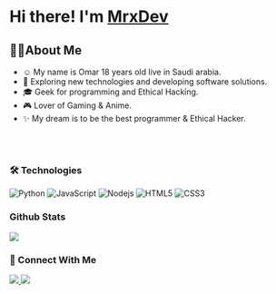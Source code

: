 # Hi there! I'm [MrxDev](https://mrxdev.ml)

## 👨‍💻About Me
- ☺ My name is Omar 18 years old live in Saudi arabia.
- 🤔 Exploring new technologies and developing software solutions.
- 🎓 Geek for programming and Ethical Hacking.
- 🎮 Lover of Gaming & Anime.
- ✨ My dream is to be the best programmer & Ethical Hacker.

<br><br>
### 🛠 Technologies
![Python](https://img.shields.io/badge/-Python-black?style=flat-square&logo=Python)
![JavaScript](https://img.shields.io/badge/-JavaScript-black?style=flat-square&logo=javascript)
![Nodejs](https://img.shields.io/badge/-Nodejs-black?style=flat-square&logo=Node.js)
![HTML5](https://img.shields.io/badge/-HTML5-E34F26?style=flat-square&logo=html5&logoColor=white)
![CSS3](https://img.shields.io/badge/-CSS3-1572B6?style=flat-square&logo=css3)

### Github Stats
<img src='https://github-readme-stats.vercel.app/api?username=Mrx-dev&&show_icons=true&title_color=ffffff&icon_color=bb2acf&text_color=daf7dc&bg_color=19191919'>

### 🤝 Connect With Me
<a href='https://www.instagram.com/mrxdev/'><img src='https://img.shields.io/badge/Instagram-E4405F?style=for-the-badge&logo=instagram&logoColor=white'>
<a href='https://www.twiiter.com/mrxdev2/'><img src='https://img.shields.io/badge/Twitter-1DA1F2?style=for-the-badge&logo=twitter&logoColor=white'>
